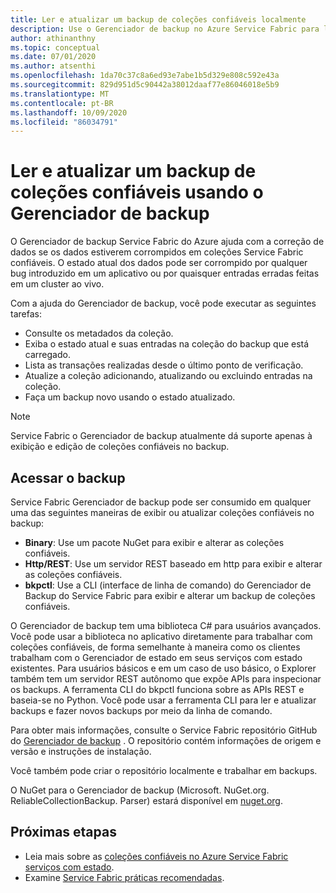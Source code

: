 ```yaml
---
title: Ler e atualizar um backup de coleções confiáveis localmente
description: Use o Gerenciador de backup no Azure Service Fabric para ler e atualizar um backup de coleções confiáveis local.
author: athinanthny
ms.topic: conceptual
ms.date: 07/01/2020
ms.author: atsenthi
ms.openlocfilehash: 1da70c37c8a6ed93e7abe1b5d329e808c592e43a
ms.sourcegitcommit: 829d951d5c90442a38012daaf77e86046018e5b9
ms.translationtype: MT
ms.contentlocale: pt-BR
ms.lasthandoff: 10/09/2020
ms.locfileid: "86034791"
---
```

# <a name="read-and-update-a-reliable-collections-backup-by-using-backup-explorer"></a>Ler e atualizar um backup de coleções confiáveis usando o Gerenciador de backup

O Gerenciador de backup Service Fabric do Azure ajuda com a correção de dados se os dados estiverem corrompidos em coleções Service Fabric confiáveis. O estado atual dos dados pode ser corrompido por qualquer bug introduzido em um aplicativo ou por quaisquer entradas erradas feitas em um cluster ao vivo.

Com a ajuda do Gerenciador de backup, você pode executar as seguintes tarefas:
-   Consulte os metadados da coleção.
-   Exiba o estado atual e suas entradas na coleção do backup que está carregado.
-   Lista as transações realizadas desde o último ponto de verificação.
-   Atualize a coleção adicionando, atualizando ou excluindo entradas na coleção.
-   Faça um backup novo usando o estado atualizado.

> [!NOTE]
> Service Fabric o Gerenciador de backup atualmente dá suporte apenas à exibição e edição de coleções confiáveis no backup.
>

## <a name="access-the-backup"></a>Acessar o backup

Service Fabric Gerenciador de backup pode ser consumido em qualquer uma das seguintes maneiras de exibir ou atualizar coleções confiáveis no backup:
-   **Binary**: Use um pacote NuGet para exibir e alterar as coleções confiáveis.
-   **Http/REST**: Use um servidor REST baseado em http para exibir e alterar as coleções confiáveis.
-   **bkpctl**: Use a CLI (interface de linha de comando) do Gerenciador de Backup do Service Fabric para exibir e alterar um backup de coleções confiáveis.

O Gerenciador de backup tem uma biblioteca C# para usuários avançados. Você pode usar a biblioteca no aplicativo diretamente para trabalhar com coleções confiáveis, de forma semelhante à maneira como os clientes trabalham com o Gerenciador de estado em seus serviços com estado existentes. Para usuários básicos e em um caso de uso básico, o Explorer também tem um servidor REST autônomo que expõe APIs para inspecionar os backups. A ferramenta CLI do bkpctl funciona sobre as APIs REST e baseia-se no Python. Você pode usar a ferramenta CLI para ler e atualizar backups e fazer novos backups por meio da linha de comando.

Para obter mais informações, consulte o Service Fabric repositório GitHub do [Gerenciador de backup](https://github.com/microsoft/service-fabric-backup-explorer) . O repositório contém informações de origem e versão e instruções de instalação.

Você também pode criar o repositório localmente e trabalhar em backups.
 
O NuGet para o Gerenciador de backup (Microsoft. NuGet.org. ReliableCollectionBackup. Parser) estará disponível em [nuget.org](https://www.nuget.org/). 

## <a name="next-steps"></a>Próximas etapas

* Leia mais sobre as [coleções confiáveis no Azure Service Fabric serviços com estado](service-fabric-reliable-services-reliable-collections.md).
* Examine [Service Fabric práticas recomendadas](service-fabric-best-practices-overview.md).
